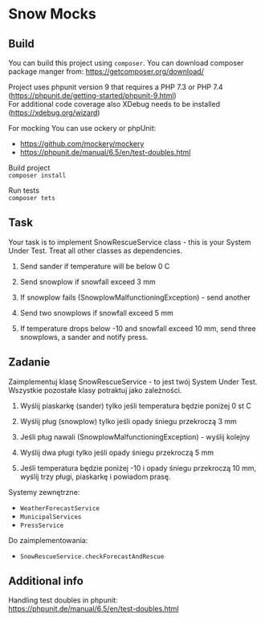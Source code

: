 Snow Mocks
==========

## Build
You can build this project using `composer`. You can download composer package manger from: https://getcomposer.org/download/  

Project uses phpunit version 9 that requires a PHP 7.3 or PHP 7.4 (https://phpunit.de/getting-started/phpunit-9.html)  
For additional code coverage also XDebug needs to be installed (https://xdebug.org/wizard)

For mocking You can use ockery or phpUnit: 
* https://github.com/mockery/mockery
* https://phpunit.de/manual/6.5/en/test-doubles.html

Build project  
``composer install``

Run tests   
``composer tets``

## Task

Your task is to implement SnowRescueService class - this is your System Under Test. Treat all other classes as dependencies.

1. Send sander if temperature will be below 0 C

2. Send snowplow if snowfall exceed 3 mm
	
3. If snowplow fails (SnowplowMalfunctioningException) - send another
		
4. Send two snowplows if snowfall exceed 5 mm

5. If temperature drops below -10 and snowfall exceed 10 mm, send three snowplows, a sander and notify press. 




## Zadanie

Zaimplementuj klasę SnowRescueService - to jest twój System Under Test. Wszystkie pozostałe klasy potraktuj jako zależności.

1. Wyślij piaskarkę (sander) tylko jeśli temperatura będzie poniżej 0 st C

2. Wyślij pług (snowplow) tylko jeśli opady śniegu przekroczą 3 mm
	
3. Jeśli pług nawali (SnowplowMalfunctioningException) - wyślij kolejny
		
4. Wyślij dwa pługi tylko jeśli opady śniegu przekroczą 5 mm

5. Jeśli temperatura będzie poniżej -10 i opady śniegu przekroczą 10 mm, wyślij trzy pługi, piaskarkę i powiadom prasę. 


Systemy zewnętrzne:
* `WeatherForecastService`
* `MunicipalServices`
* `PressService`
		
Do zaimplementowania:
* `SnowRescueService.checkForecastAndRescue`


## Additional info

Handling test doubles in phpunit:  
https://phpunit.de/manual/6.5/en/test-doubles.html  
